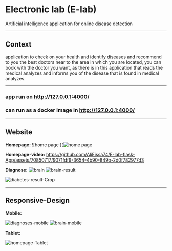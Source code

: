 # Electronic lab (E-lab)
Artificial intelligence application for online disease detection
___________________________________________________
## Context
application to check on your health and identify diseases and recommend to you the best doctors near to the area in which you are located, you can book with the doctor you want, as there is in this application that reads the medical analyzes and informs you of the disease that is found in medical analyzes.
___________________________________________________
### app run on http://127.0.0.1:4000/
### can run as a docker image in http://127.0.0.1:4000/
___________________________________________________
## Website 
**Homepage:**
![home page ](![home page ](https://github.com/AliEissa74/E-lab-flask-App/assets/70850717/8d8cdc3e-1d23-4e95-913e-66f380941f75)

**Homepage-video:**
https://github.com/AliEissa74/E-lab-flask-App/assets/70850717/9071fdf9-3654-4b90-849b-2d0f782977d3

**Diagnose:**
![brain](https://github.com/AliEissa74/E-lab-flask-App/assets/70850717/d9855d0e-8c5b-465f-a1a5-a39d504a6513)
![brain-result](https://github.com/AliEissa74/E-lab-flask-App/assets/70850717/18a14bed-73d1-4b2f-8233-0db52f3b916f)

![diabetes-result-Crop](https://github.com/AliEissa74/E-lab-flask-App/assets/70850717/2c14dc7b-2f33-402b-b967-c6b42c0f7c15)

___________________________________________________
## Responsive-Design
**Mobile:**

![diagnoses-mobile](https://github.com/AliEissa74/E-lab-flask-App/assets/70850717/897dc662-c66b-4e8f-9f21-48b80579475f)
![brain-mobile](https://github.com/AliEissa74/E-lab-flask-App/assets/70850717/4286d76b-5cc9-43d1-8ffa-77880c6cf31e)



**Tablet:**

![homepage-Tablet](https://github.com/AliEissa74/E-lab-flask-App/assets/70850717/b398614b-f15b-4f51-adbc-b505142f5310)

